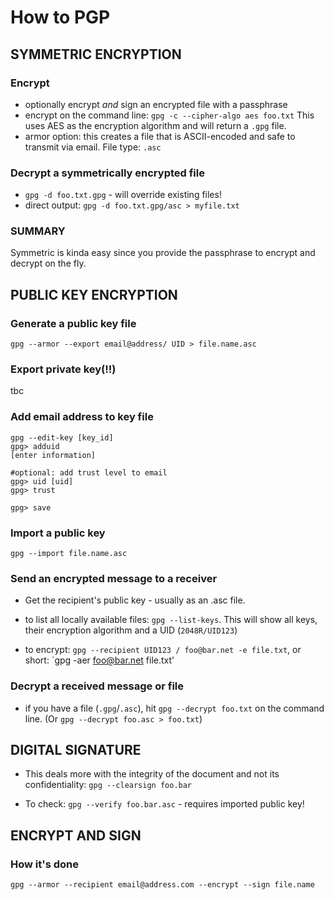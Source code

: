 # How to PGP

## SYMMETRIC ENCRYPTION
### Encrypt
* optionally encrypt *and* sign an encrypted file with a passphrase
* encrypt on the command line: `gpg -c --cipher-algo aes foo.txt`
  This uses AES as the encryption algorithm and will return a `.gpg`
  file.
* armor option: this creates a file that is ASCII-encoded and safe to
  transmit via email. File type: `.asc`

### Decrypt a symmetrically encrypted file
* `gpg -d foo.txt.gpg` - will override existing files!
* direct output: `gpg -d foo.txt.gpg/asc > myfile.txt`

### SUMMARY
Symmetric is kinda easy since you provide the passphrase to encrypt and
decrypt on the fly.

## PUBLIC KEY ENCRYPTION

### Generate a public key file
`gpg --armor --export email@address/ UID > file.name.asc`

### Export private key(!!)
tbc

### Add email address to key file
```
gpg --edit-key [key_id]
gpg> adduid
[enter information]

#optional: add trust level to email
gpg> uid [uid]
gpg> trust

gpg> save
```

### Import a public key
`gpg --import file.name.asc`

### Send an encrypted message to a receiver
* Get the recipient's public key - usually as an .asc file.

* to list all locally available files: `gpg --list-keys`. This will show
  all keys, their encryption algorithm and a UID (`2048R/UID123`)

* to encrypt: `gpg --recipient UID123 / foo@bar.net -e file.txt`, or
  short: `gpg -aer foo@bar.net file.txt'

### Decrypt a received message or file
* if you have a file (`.gpg`/`.asc`), hit `gpg --decrypt foo.txt` on the
  command line. (Or `gpg --decrypt foo.asc > foo.txt`)

## DIGITAL SIGNATURE
* This deals more with the integrity of the document and not its
  confidentiality:
  `gpg --clearsign foo.bar`

* To check: `gpg --verify foo.bar.asc` - requires imported public key!

## ENCRYPT AND SIGN
### How it's done
`gpg --armor --recipient email@address.com --encrypt --sign file.name`
